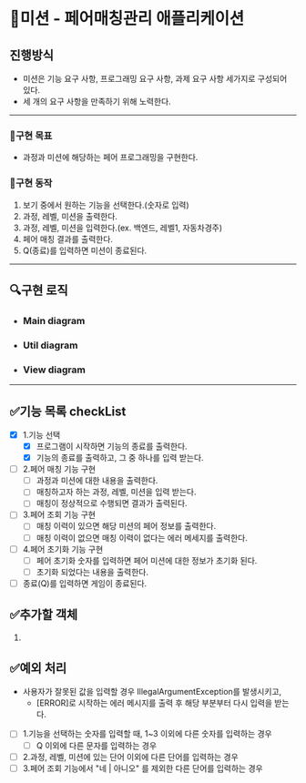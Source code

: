 # 🚀미션 - 페어매칭관리 애플리케이션

## 진행방식

- 미션은 기능 요구 사항, 프로그래밍 요구 사항, 과제 요구 사항 세가지로 구성되어 있다.
- 세 개의 요구 사항을 만족하기 위해 노력한다.

---

### 💙구현 목표

- 과정과 미션에 해당하는 페어 프로그래밍을 구현한다.

### 📜구현 동작

1. 보기 중에서 원하는 기능을 선택한다.(숫자로 입력)
2. 과정, 레벨, 미션을 출력한다.
3. 과정, 레벨, 미션을 입력한다.(ex. 백엔드, 레벨1, 자동차경주)
4. 페어 매칭 결과를 출력한다.
5. Q(종료)를 입력하면 미션이 종료된다.

---

## 🔍구현 로직

- ### Main diagram



- ### Util diagram



- ### View diagram

---

## ✅기능 목록 checkList

- [x] 1.기능 선택
  - [x] 프로그램이 시작하면 기능의 종료를 출력한다.
  - [x] 기능의 종료를 출력하고, 그 중 하나를 입력 받는다.
- [ ] 2.페어 매칭 기능 구현
  - [ ] 과정과 미션에 대한 내용을 출력한다.
  - [ ] 매칭하고자 하는 과정, 레벨, 미션을 입력 받는다.
  - [ ] 매칭이 정상적으로 수행되면 결과가 출력된다.
- [ ] 3.페어 조회 기능 구현
  - [ ] 매칭 이력이 있으면 해당 미션의 페어 정보를 출력한다.
  - [ ] 매칭 이력이 없으면 매칭 이력이 없다는 에러 메세지를 출력한다.
- [ ] 4.페어 초기화 기능 구현
  - [ ] 페어 초기화 숫자를 입력하면 페어 미션에 대한 정보가 초기화 된다.
  - [ ] 초기화 되었다는 내용을 출력한다.
- [ ] 종료(Q)를 입력하면 게임이 종료된다.

## ✅추가할 객체

1. 

## ✅예외 처리

- 사용자가 잘못된 값을 입력할 경우 IllegalArgumentException를 발생시키고,
  - [ERROR]로 시작하는 에러 메시지를 출력 후 해당 부분부터 다시 입력을 받는다.
- [ ] 1.기능을 선택하는 숫자를 입력할 때, 1~3 이외에 다른 숫자를 입력하는 경우
  - [ ] Q 이외에 다른 문자를 입력하는 경우
- [ ] 2.과정, 레벨, 미션에 있는 단어 이외에 다른 단어를 입력하는 경우
- [ ] 3.페어 조회 기능에서 "네 | 아니오" 를 제외한 다른 단어를 입력하는 경우